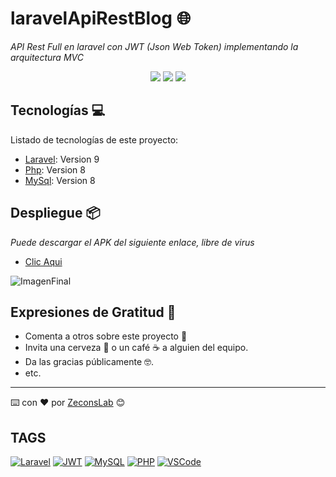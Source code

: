 # laravelApiRestBlog 🌐

 _API Rest Full en laravel con JWT (Json Web Token) implementando la arquitectura MVC_

<p align="center">
  <img src="https://img.shields.io/github/languages/code-size/zeconslab/LaravelApiRestBlog?label=Tama%C3%B1o&logo=Laravel&logoColor=white&style=flat-square" />
  <img src="https://img.shields.io/github/directory-file-count/zeconslab/LaravelApiRestBlog?color=red&label=Archivos&logo=files&logoColor=white&style=flat-square" />
  <img src="https://img.shields.io/github/license/zeconslab/LaravelApiRestBlog?style=flat-square" />
</p>

## Tecnologías 💻

Listado de tecnologías de este proyecto:
* [Laravel](https://laravel.com/): Version 9
* [Php](https://www.php.net/): Version 8
* [MySql](https://www.mysql.com/): Version 8
## Despliegue 📦

_Puede descargar el APK del siguiente enlace, libre de virus_
* [Clic Aqui]()

![ImagenFinal]()

## Expresiones de Gratitud 🎁
* Comenta a otros sobre este proyecto 📢
* Invita una cerveza 🍺 o un café ☕ a alguien del equipo. 
* Da las gracias públicamente 🤓.
* etc.

---
⌨️ con ❤️ por [ZeconsLab](https://github.com/zeconslab) 😊

## TAGS 
[![Laravel](https://img.shields.io/badge/Laravel-FF2D20?style=for-the-badge&logo=laravel&logoColor=white)]()
[![JWT](https://img.shields.io/badge/JWT-000000?style=for-the-badge&logo=JSON%20web%20tokens&logoColor=white)]()
[![MySQL](https://img.shields.io/badge/MySQL-005C84?style=for-the-badge&logo=mysql&logoColor=white)]()
[![PHP](https://img.shields.io/badge/PHP-777BB4?style=for-the-badge&logo=php&logoColor=white)]()
[![VSCode](https://img.shields.io/badge/VSCode-0078D4?style=for-the-badge&logo=visual%20studio%20code&logoColor=white)]()
